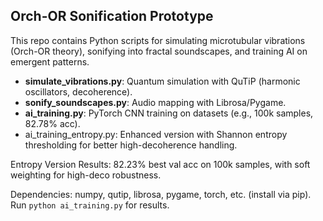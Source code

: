 ## Orch-OR Sonification Prototype
This repo contains Python scripts for simulating microtubular vibrations (Orch-OR theory), sonifying into fractal soundscapes, and training AI on emergent patterns.

- **simulate_vibrations.py**: Quantum simulation with QuTiP (harmonic oscillators, decoherence).
- **sonify_soundscapes.py**: Audio mapping with Librosa/Pygame.
- **ai_training.py**: PyTorch CNN training on datasets (e.g., 100k samples, 82.78% acc).
- ai_training_entropy.py: Enhanced version with Shannon entropy thresholding for better high-decoherence handling.

Entropy Version Results: 82.23% best val acc on 100k samples, with soft weighting for high-deco robustness.

Dependencies: numpy, qutip, librosa, pygame, torch, etc. (install via pip).
Run `python ai_training.py` for results.
